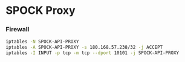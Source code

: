 # SPOCK Proxy

### Firewall
```bash
iptables -N SPOCK-API-PROXY
iptables -A SPOCK-API-PROXY -s 180.168.57.238/32 -j ACCEPT
iptables -I INPUT -p tcp -m tcp --dport 10101 -j SPOCK-API-PROXY
```
